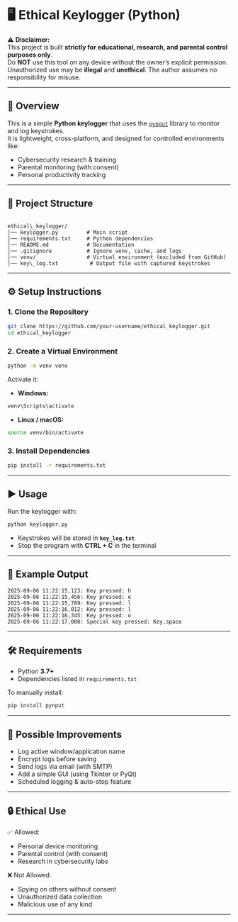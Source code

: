 
# 🖥️ Ethical Keylogger (Python)

⚠️ **Disclaimer:**  
This project is built **strictly for educational, research, and parental control purposes only**.  
Do **NOT** use this tool on any device without the owner’s explicit permission.  
Unauthorized use may be **illegal** and **unethical**. The author assumes no responsibility for misuse.  

---

## 📖 Overview
This is a simple **Python keylogger** that uses the [`pynput`](https://pypi.org/project/pynput/) library to monitor and log keystrokes.  
It is lightweight, cross-platform, and designed for controlled environments like:  

- Cybersecurity research & training  
- Parental monitoring (with consent)  
- Personal productivity tracking  

---

## 📂 Project Structure
```

ethical\_keylogger/
│── keylogger.py         # Main script
│── requirements.txt     # Python dependencies
│── README.md            # Documentation
│── .gitignore           # Ignore venv, cache, and logs
│── venv/                # Virtual environment (excluded from GitHub)
│── key\_log.txt          # Output file with captured keystrokes

````

---

## ⚙️ Setup Instructions

### 1. Clone the Repository
```bash
git clone https://github.com/your-username/ethical_keylogger.git
cd ethical_keylogger
````

### 2. Create a Virtual Environment

```bash
python -m venv venv
```

Activate it:

* **Windows:**

```bash
venv\Scripts\activate
```

* **Linux / macOS:**

```bash
source venv/bin/activate
```

### 3. Install Dependencies

```bash
pip install -r requirements.txt
```

---

## ▶️ Usage

Run the keylogger with:

```bash
python keylogger.py
```

* Keystrokes will be stored in **`key_log.txt`**
* Stop the program with **CTRL + C** in the terminal

---

## 📑 Example Output

```
2025-09-06 11:22:15,123: Key pressed: h
2025-09-06 11:22:15,456: Key pressed: e
2025-09-06 11:22:15,789: Key pressed: l
2025-09-06 11:22:16,012: Key pressed: l
2025-09-06 11:22:16,345: Key pressed: o
2025-09-06 11:22:17,000: Special key pressed: Key.space
```

---

## 🛠️ Requirements

* Python **3.7+**
* Dependencies listed in `requirements.txt`

To manually install:

```bash
pip install pynput
```

---

## 🚀 Possible Improvements

* Log active window/application name
* Encrypt logs before saving
* Send logs via email (with SMTP)
* Add a simple GUI (using Tkinter or PyQt)
* Scheduled logging & auto-stop feature

---

## 🔒 Ethical Use

✅ Allowed:

* Personal device monitoring
* Parental control (with consent)
* Research in cybersecurity labs

❌ Not Allowed:

* Spying on others without consent
* Unauthorized data collection
* Malicious use of any kind

---


